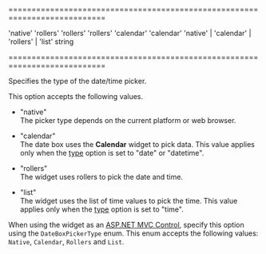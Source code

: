 <!--**
/*-------------------------------------------
    Auto-generated file. Do not modify.
-------------------------------------------

**-->
===========================================================================
<!--default-->'native'<!--/default-->
<!--custom_default_for_android_below_version_4-->'rollers'<!--/custom_default_for_android_below_version_4-->
<!--custom_default_for_desktop-->'rollers'<!--/custom_default_for_desktop-->
<!--custom_default_for_windows-->'rollers'<!--/custom_default_for_windows-->
<!--custom_default_for_generic_desktop-->'calendar'<!--/custom_default_for_generic_desktop-->
<!--custom_default_for_no-phone_windows-->'calendar'<!--/custom_default_for_no-phone_windows-->
<!--acceptValues-->'native' | 'calendar' | 'rollers' | 'list'<!--/acceptValues-->
<!--type-->string<!--/type-->
===========================================================================

<!--shortDescription-->
Specifies the type of the date/time picker.
<!--/shortDescription-->

<!--fullDescription-->
This option accepts the following values.

- "native"  
 The picker type depends on the current platform or web browser.

- "calendar"  
 The date box uses the **Calendar** widget to pick data. This value applies only when the [type](/Documentation/ApiReference/UI_Widgets/dxDateBox/Configuration/#type) option is set to "date" or "datetime".

- "rollers"  
 The widget uses rollers to pick the date and time.

- "list"  
 The widget uses the list of time values to pick the time. This value applies only when the [type](/Documentation/ApiReference/UI_Widgets/dxDateBox/Configuration/#type) option is set to "time".

When using the widget as an [ASP.NET MVC Control](/Documentation/Guide/ASP.NET_MVC_Controls/Fundamentals/), specify this option using the `DateBoxPickerType` enum. This enum accepts the following values: `Native`, `Calendar`, `Rollers` and `List`.
<!--/fullDescription-->
